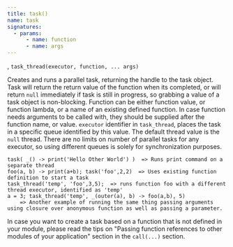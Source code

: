 ```yaml
---
title: task()
name: task
signatures:
  - params:
      - name: function
      - name: args
---
```


, `task_thread(executor, function, ... args)`

Creates and runs a parallel task, returning the handle to the task object. Task
will return the return value of the function when its completed, or will return
`null` immediately if task is still in progress, so grabbing a value of a task
object is non-blocking. Function can be either function value, or function
lambda, or a name of an existing defined function. In case function needs
arguments to be called with, they should be supplied after the function name, or
value. `executor` identifier in `task_thread`, places the task in a specific
queue identified by this value. The default thread value is the `null` thread.
There are no limits on number of parallel tasks for any executor, so using
different queues is solely for synchronization purposes.

```scarpet
task( _() -> print('Hello Other World') )  => Runs print command on a separate thread
foo(a, b) -> print(a+b); task('foo',2,2)  => Uses existing function definition to start a task
task_thread('temp', 'foo',3,5);  => runs function foo with a different thread executor, identified as 'temp'
a = 3; task_thread('temp', _(outer(a), b) -> foo(a,b), 5)
    => Another example of running the same thing passing arguments using closure over anonymous function as well as passing a parameter.
```

In case you want to create a task based on a function that is not defined in
your module, please read the tips on "Passing function references to other
modules of your application" section in the `call(...)` section.
